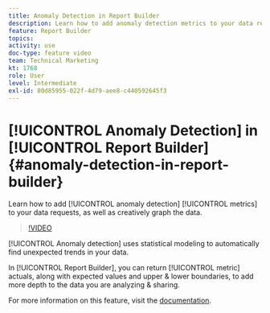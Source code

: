 ```yaml
---
title: Anomaly Detection in Report Builder
description: Learn how to add anomaly detection metrics to your data requests, as well as creatively graph the data.
feature: Report Builder
topics: 
activity: use
doc-type: feature video
team: Technical Marketing
kt: 1768
role: User
level: Intermediate
exl-id: 80d85955-022f-4d79-aee8-c440592645f3
---
```

# [!UICONTROL Anomaly Detection] in [!UICONTROL Report Builder] {#anomaly-detection-in-report-builder}

Learn how to add [!UICONTROL anomaly detection] [!UICONTROL metrics] to your data requests, as well as creatively graph the data.

>[!VIDEO](https://video.tv.adobe.com/v/23543/?quality=12)

[!UICONTROL Anomaly detection] uses statistical modeling to automatically find unexpected trends in your data.

In [!UICONTROL Report Builder], you can return [!UICONTROL metric] actuals, along with expected values and upper & lower boundaries, to add more depth to the data you are analyzing & sharing.

For more information on this feature, visit the [documentation](https://experienceleague.adobe.com/docs/analytics/analyze/analysis-workspace/virtual-analyst/anomaly-detection/statistics-anomaly-detection.html?lang=en).
